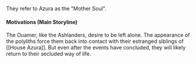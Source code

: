 They refer to Azura as the "Mother Soul".
#### Motivations (Main Storyline)
The Ouamer, like the Ashlanders, desire to be left alone. The appearance of the polyliths force them back into contact with their estranged siblings of [[House Azura]]. But even after the events have concluded, they will likely return to their secluded way of life.